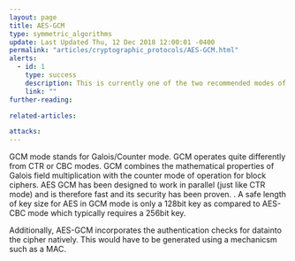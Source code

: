 ```yaml
---
layout: page
title: AES-GCM
type: symmetric_algorithms
update: Last Updated Thu, 12 Dec 2018 12:00:01 -0400
permalink: "articles/cryptographic_protocols/AES-GCM.html"
alerts:
  - id: 1
    type: success
    description: This is currently one of the two recommended modes of operation.
    link: ""
further-reading:

related-articles:

attacks:
---
```

GCM mode stands for Galois/Counter mode. GCM operates quite differently from CTR or CBC modes. GCM combines the mathematical properties of Galois field multiplication with the counter mode of operation for block ciphers. AES GCM has been designed to work in parallel (just like CTR mode) and is therefore fast and its security has been proven. . A safe length of key size for AES in GCM mode is only a 128bit key as compared to AES-CBC mode which typically requires a 256bit key.

Additionally, AES-GCM incorporates the authentication checks for datainto the cipher natively. This would have to be generated using a mechanicsm such as a MAC.
